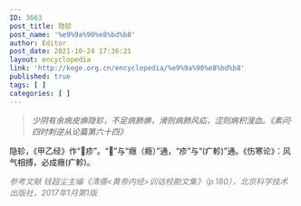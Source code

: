```yaml
---
ID: 3663
post_title: 隐轸
post_name: '%e9%9a%90%e8%bd%b8'
author: Editor
post_date: 2021-10-24 17:36:21
layout: encyclopedia
link: 'http://kege.org.cn/encyclopedia/%e9%9a%90%e8%bd%b8'
published: true
tags: [ ]
categories: [ ]
---
```

<blockquote><em>少阴有余病皮痹隐轸，不足病肺痹，滑则病肺风疝，涩则病积溲血。《素问·四时刺逆从论篇第六十四》</em></blockquote>
隐轸，《甲乙经》作“𤻘疹”。“𤻘”与“<span class="diczx3">癮（瘾）</span>”通，“疹”与“(疒軫)”通。《伤寒论》：风气相搏，必成<span class="diczx3">癮(疒軫)。</span>

<span style="color: #808080;"><em>参考文献</em></span>
<span style="color: #808080;"><em>钱超尘主编《清儒&lt;黄帝内经&gt;训诂校勘文集》（p.180），北京科学技术出版社，2017年1月第1版</em></span>